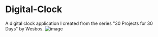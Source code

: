 # Digital-Clock
A digital clock application I created from the series "30 Projects for 30 Days" by Wesbos.
![image](https://github.com/codegrann/Digital-Clock/assets/94289940/c8152ab1-53b0-426b-81e4-d55fae42ccda)
